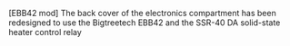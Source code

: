 [EBB42 mod]
The back cover of the electronics compartment has been redesigned to use the Bigtreetech EBB42 and the SSR-40 DA solid-state heater control relay